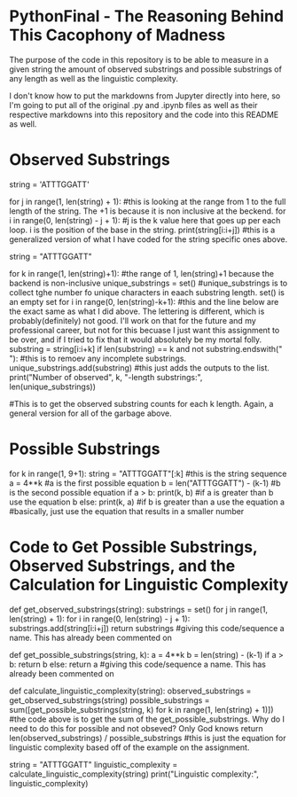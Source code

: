 # PythonFinal - The Reasoning Behind This Cacophony of Madness 

The purpose of the code in this repository is to be able to measure in a given string the amount of observed substrings and possible substrings of any length as well as the linguistic complexity. 

I don't know how to put the markdowns from Jupyter directly into here, so I'm going to put all of the original .py and .ipynb files as well as their respective markdowns into this repository and the code into this README as well. 

# Observed Substrings 
string = 'ATTTGGATT'

for j in range(1, len(string) + 1): #this is looking at the range from 1 to the full length of the string. The +1 is because it is non inclusive at the beckend. 
    for i in range(0, len(string) - j + 1): #j is the k value here that goes up per each loop. i is the position of the base in the string. 
        print(string[i:i+j]) 
#this is a generalized version of what I have coded for the string specific ones above. 

string = "ATTTGGATT"

for k in range(1, len(string)+1): #the range of 1, len(string)+1 because the backend is non-inclusive
    unique_substrings = set() #unique_substrings is to collect tghe number fo unique characters in eaach substring length. set() is an empty set 
    for i in range(0, len(string)-k+1): #this and the line below are the exact same as what I did above. The lettering is different, which is probably(definitely) not good. I'll work on that for the future and my professional career, but not for this becuase I just want this assignment to be over, and if I tried to fix that it would absolutely be my mortal folly. 
        substring = string[i:i+k]
        if len(substring) == k and not substring.endswith(" "): #this is to remoev any incomplete substrings. 
            unique_substrings.add(substring) #this just adds the outputs to the list. 
    print("Number of observed", k, "-length substrings:", len(unique_substrings))
    
#This is to get the observed substring counts for each k length. Again, a general version for all of the garbage above. 

# Possible Substrings 
for k in range(1, 9+1):
    string = "ATTTGGATT"[:k] #this is the string sequence 
    a = 4**k #a is the first possible equation
    b = len("ATTTGGATT") - (k-1) #b is the second possible equation
    if a > b: 
        print(k, b) #if a is greater than b use the equation b 
    else:
        print(k, a) #if b is greater than a use the equation a 
#basically, just use the equation that results in a smaller number 

# Code to Get Possible Substrings, Observed Substrings, and the Calculation for Linguistic Complexity 
def get_observed_substrings(string):
    substrings = set()
    for j in range(1, len(string) + 1):
        for i in range(0, len(string) - j + 1):
            substrings.add(string[i:i+j])
    return substrings
#giving this code/sequence a name. This has already been commented on 

def get_possible_substrings(string, k):
    a = 4**k
    b = len(string) - (k-1)
    if a > b:
        return b
    else:
        return a
#giving this code/sequence a name. This has already been commented on 
    
def calculate_linguistic_complexity(string):
    observed_substrings = get_observed_substrings(string)
    possible_substrings = sum([get_possible_substrings(string, k) for k in range(1, len(string) + 1)])
    #the code above is to get the sum of the get_possible_substrings. Why do I need to do this for possible and not obseved? Only God knows 
    return len(observed_substrings) / possible_substrings #this is just the equation for linguistic complexity based off of the example on the assignment. 

string = "ATTTGGATT"
linguistic_complexity = calculate_linguistic_complexity(string)
print("Linguistic complexity:", linguistic_complexity)

